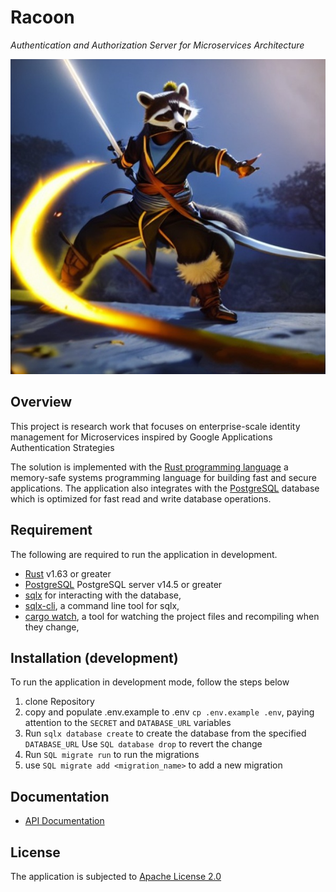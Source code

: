 # Racoon 
_Authentication and Authorization Server for Microservices Architecture_

![racoon](./racoon.jpg)


## Overview 
 This project is research work that focuses on enterprise-scale identity management for Microservices inspired by Google Applications Authentication Strategies

The solution is implemented with the [Rust programming language](https://www.rust-lang.org/tools/install) a memory-safe systems programming language for building fast and secure applications. The application also integrates with the [PostgreSQL](https://www.postgresql.org/download/)
  database which is optimized for fast read and write database operations. 


## Requirement
The following are required to run the application in development.
- [Rust](https://www.rust-lang.org/tools/install) v1.63 or greater
- [PostgreSQL](https://www.postgresql.org/download/) PostgreSQL server v14.5 or greater
- [sqlx](https://crates.io/crates/sqlx) for interacting with the database,
- [sqlx-cli](https://crates.io/crates/sqlx-cli), a command line tool for sqlx,
- [cargo watch](https://crates.io/crates/cargo-watch), a tool for watching the project files and recompiling when they change,

## Installation (development)
To run the application in development mode, follow the steps below
1. clone Repository
2. copy and populate .env.example to .env `cp .env.example .env`, paying attention to the `SECRET` and `DATABASE_URL` variables
3. Run `sqlx database create` to create the database from the specified `DATABASE_URL` Use `SQL database drop` to revert the change
4. Run `SQL migrate run` to run the migrations
5. use `SQL migrate add <migration_name>` to add a new migration


##  Documentation 
-  [API Documentation](https://documenter.getpostman.com/view/22658417/2s83zgv5nW) 
<!-- - [Application (logic) Documentation](https://opeolluwa.github.io/nitride/)  -->

## License 
The application is subjected to [Apache License 2.0](https://www.apache.org/licenses/LICENSE-2.0)

